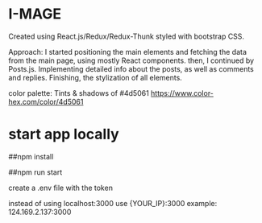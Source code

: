 # I-MAGE

Created using React.js/Redux/Redux-Thunk
styled with bootstrap CSS.

Approach:
I started positioning the main elements and fetching the data from the main page, using mostly React components.
then, I continued by Posts.js. Implementing detailed info about the posts, as well as comments and replies.
Finishing, the stylization of all elements. 
 

color palette:
Tints & shadows of #4d5061
https://www.color-hex.com/color/4d5061

# start app locally

##npm install

##npm run start

create a .env file with the token

instead of using localhost:3000 use {YOUR_IP}:3000
example: 124.169.2.137:3000
